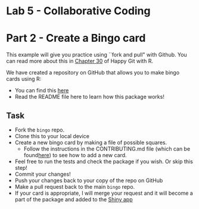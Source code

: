 Lab 5 - Collaborative Coding
================

# Part 2 - Create a Bingo card

This example will give you practice using \`\`fork and pull" with
Github. You can read more about this in [Chapter
30](https://happygitwithr.com/fork-and-clone.html#fork-and-clone) of
Happy Git with R.

We have created a repository on GitHub that allows you to make bingo
cards using R:

-   You can find this
    [here](https://github.com/craigalexander/DAS_Bingo)
-   Read the README file here to learn how this package works!

## Task

-   Fork the `bingo` repo.
-   Clone this to your local device
-   Create a new bingo card by making a file of possible squares.
    -   Follow the instructions in the CONTRIBUTING.md file (which can
        be
        found[here](https://github.com/craigalexander/DAS_Bingo/blob/main/CONTRIBUTING.md))
        to see how to add a new card.
-   Feel free to run the tests and check the package if you wish. Or
    skip this step!
-   Commit your changes!
-   Push your changes back to your copy of the repo on GitHub
-   Make a pull request back to the main `bingo` repo.
-   If your card is appropriate, I will merge your request and it will
    become a part of the package and added to the [Shiny
    app](https://stats-glasgow.shinyapps.io/Bingo/)
